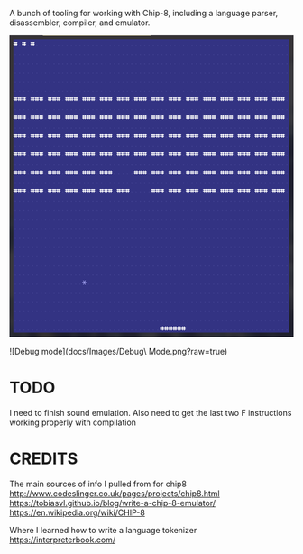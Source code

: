 A bunch of tooling for working with Chip-8, including a language parser, disassembler, compiler, and emulator.

![Emulator being ran](docs/Images/Emulation.png?raw=true)

![Debug mode](docs/Images/Debug\ Mode.png?raw=true)

# TODO

I need to finish sound emulation. Also need to get the last two F instructions working properly with compilation

# CREDITS

The main sources of info I pulled from for chip8  
http://www.codeslinger.co.uk/pages/projects/chip8.html  
https://tobiasvl.github.io/blog/write-a-chip-8-emulator/  
https://en.wikipedia.org/wiki/CHIP-8

Where I learned how to write a language tokenizer  
https://interpreterbook.com/
